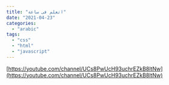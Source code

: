 ```yaml
---
title: "اتعلم فى ساعة"
date: "2021-04-23"
categories:
  - "arabic"
tags:
  - "css"
  - "html"
  - "javascript"
---
```


[https://youtube.com/channel/UCs8PwUcH93uchrEZkB8ltNw](https://youtube.com/channel/UCs8PwUcH93uchrEZkB8ltNw)
